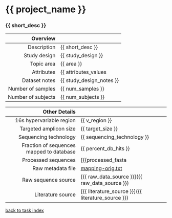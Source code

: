 # {{ project_name }}
### {{ short_desc }}

| Overview | |
| -------------: |-------------|
| Description      | {{ short_desc }} |
| Study design | {{ study_design }} |
| Topic area | {{ area }}|
| Attributes | {{ attributes_values | replace(';','<br/>')}}|
| Dataset notes | {{ study_design_notes }}|
| Number of samples | {{ num_samples }}|
| Number of subjects | {{ num_subjects }}|


| Other Details |  |
| -------------: |-------------|
| 16s hypervariable region | {{ v_region }} |
| Targeted amplicon size | {{ target_size }} |
| Sequencing technology | {{ sequencing_technology }} |
| Fraction of sequences mapped to database | {{ percent_db_hits }} |
| Processed sequences | [{{processed_fasta | replace('https://s3.us-east-2.amazonaws.com/knights-lab/public/MLRepo/fasta/','')}}]({{ processed_fasta}}) |
| Raw metadata file | [mapping-orig.txt](.{{original_mapping_file}}) |
| Raw sequence source | [{{ raw_data_source }}]({{ raw_data_source }}) |
| Literature source | [{{ literature_source }}]({{ literature_source }}) |

[back to task index](../README.md)